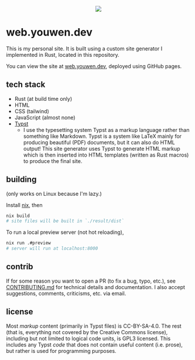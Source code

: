 <p align="center"><a href="https://web.youwen.dev"><img src="https://web.youwen.dev/static/logo/button.png"></a></p>

# web.youwen.dev

This is my personal site. It is built using a custom site generator I
implemented in Rust, located in this repository.

You can view the site at [web.youwen.dev](https://web.youwen.dev), deployed using
GitHub pages.

## tech stack

- Rust (at build time only)
- HTML
- CSS (tailwind)
- JavaScript (almost none) 
- [Typst](https://typst.app)
  - I use the typesetting system Typst as a markup language rather than something
    like Markdown. Typst is a system like LaTeX mainly for producing beautiful
    (PDF) documents, but it can also do HTML output! This site generator uses
    Typst to generate HTML markup which is then inserted into HTML templates
    (written as Rust macros) to produce the final site.

## building

(only works on Linux because I'm lazy.)

Install [nix](https://nixos.org/), then
```sh
nix build
# site files will be built in `./result/dist`
```

To run a local preview server (not hot reloading),
```sh
nix run .#preview
# server will run at localhost:8000
```

## contrib

If for some reason you want to open a PR (to fix a bug, typo, etc.), see
[CONTRIBUTING.md](./CONTRIBUTING.md) for technical details and documentation. I
also accept suggestions, comments, criticisms, etc. via email.

## license

Most _markup_ content (primarily in Typst files) is CC-BY-SA-4.0. The rest
(that is, everything not covered by the Creative Commons license), including
but not limited to logical code units, is GPL3 licensed. This includes any
Typst _code_ that does not contain useful content (i.e. prose), but rather is
used for programming purposes.
